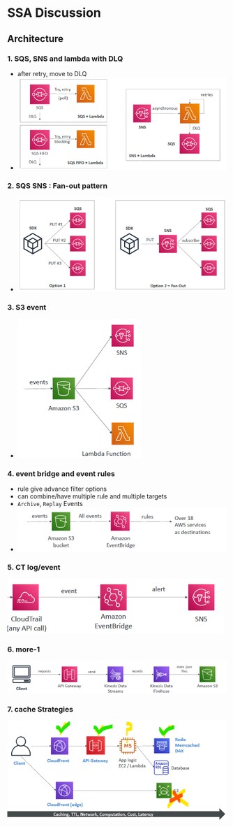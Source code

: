# SSA Discussion

## Architecture 
### 1. SQS, SNS and lambda with DLQ
- after retry, move to DLQ
- ![img.png](../99_img/ssa-discussion/29-1/img.png)

### 2. SQS SNS : Fan-out pattern
- ![img_1.png](../99_img/ssa-discussion/29-1/img_1.png)

### 3. S3 event
- ![img_2.png](../99_img/ssa-discussion/29-1/img_2.png)

### 4. event bridge and event rules
- rule give advance filter options
- can combine/have multiple rule and multiple targets
- `Archive`, `Replay` Events
- ![img_3.png](../99_img/ssa-discussion/29-1/img_3.png)

### 5. CT log/event
![img_4.png](../99_img/ssa-discussion/29-1/img_4.png)

### 6. more-1
![img_5.png](../99_img/ssa-discussion/29-1/img_5.png)

### 7. cache Strategies
![img.png](../99_img/ssa-discussion/29-1/img-cache.png)